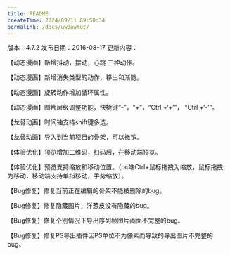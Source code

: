 ```yaml
---
title: README
createTime: 2024/09/11 09:50:34
permalink: /docs/uw0awmut/
---
```

版本：4.7.2
发布日期：2016-08-17
更新内容：

【动态漫画】新增抖动，摆动，心跳 三种动作。

【动态漫画】新增消失类型的动作，移出和渐隐。

【动态漫画】旋转动作增加循环属性。

【动态漫画】图片层级调整功能，快捷键“-”，“+”，“Ctrl +‘+’”， “Ctrl +‘-’”。

【龙骨动画】时间轴支持shift键多选。

【龙骨动画】导入到当前项目的骨架，可以撤销。

【体验优化】预览增加二维码，扫码后，在移动端预览。

【体验优化】预览支持缩放和移动位置。（pc端Ctrl+鼠标拖拽为缩放，鼠标拖拽为移动，移动端支持单指移动，手势缩放）。

【Bug修复】修复当前正在编辑的骨架不能被删除的bug。

【Bug修复】修复隐藏图片，洋葱皮没有隐藏的bug。

【Bug修复】修复个别情况下导出序列帧图片画面不完整的bug。

【Bug修复】修复PS导出插件因PS单位不为像素而导致的导出图片不完整的bug。